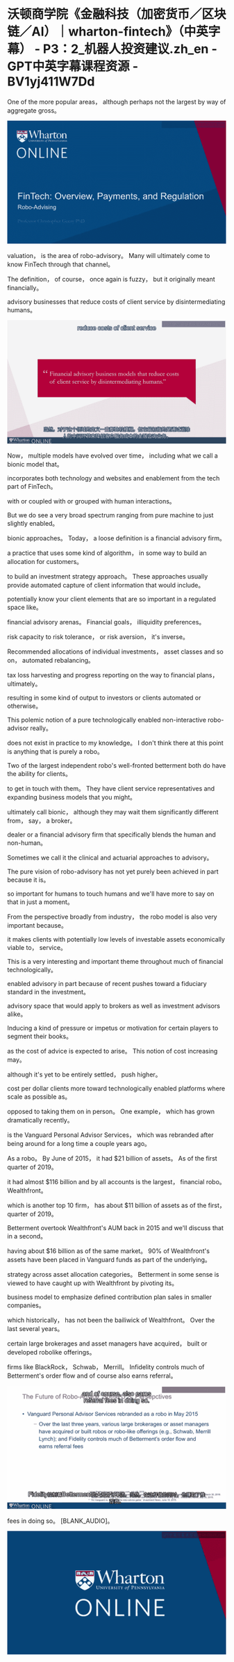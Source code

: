 # 沃顿商学院《金融科技（加密货币／区块链／AI）｜wharton-fintech》（中英字幕） - P3：2_机器人投资建议.zh_en - GPT中英字幕课程资源 - BV1yj411W7Dd

 One of the more popular areas， although perhaps not the largest by way of aggregate gross。



![](img/039949fc350abeeaaa2a891373234c6e_1.png)

 valuation， is the area of robo-advisory。 Many will ultimately come to know FinTech through that channel。

 The definition， of course， once again is fuzzy， but it originally meant financially。

 advisory businesses that reduce costs of client service by disintermediating humans。



![](img/039949fc350abeeaaa2a891373234c6e_3.png)

 Now， multiple models have evolved over time， including what we call a bionic model that。

 incorporates both technology and websites and enablement from the tech part of FinTech。

 with or coupled with or grouped with human interactions。

 But we do see a very broad spectrum ranging from pure machine to just slightly enabled。

 bionic approaches。 Today， a loose definition is a financial advisory firm。

 a practice that uses some kind of algorithm， in some way to build an allocation for customers。

 to build an investment strategy approach。 These approaches usually provide automated capture of client information that would include。

 potentially know your client elements that are so important in a regulated space like。

 financial advisory arenas。 Financial goals， illiquidity preferences。

 risk capacity to risk tolerance， or risk aversion， it's inverse。

 Recommended allocations of individual investments， asset classes and so on， automated rebalancing。

 tax loss harvesting and progress reporting on the way to financial plans， ultimately。

 resulting in some kind of output to investors or clients automated or otherwise。

 This polemic notion of a pure technologically enabled non-interactive robo-advisor really。

 does not exist in practice to my knowledge。 I don't think there at this point is anything that is purely a robo。

 Two of the largest independent robo's well-fronted betterment both do have the ability for clients。

 to get in touch with them。 They have client service representatives and expanding business models that you might。

 ultimately call bionic， although they may wait them significantly different from， say， a broker。

 dealer or a financial advisory firm that specifically blends the human and non-human。

 Sometimes we call it the clinical and actuarial approaches to advisory。

 The pure vision of robo-advisory has not yet purely been achieved in part because it is。

 so important for humans to touch humans and we'll have more to say on that in just a moment。

 From the perspective broadly from industry， the robo model is also very important because。

 it makes clients with potentially low levels of investable assets economically viable to， service。

 This is a very interesting and important theme throughout much of financial technologically。

 enabled advisory in part because of recent pushes toward a fiduciary standard in the investment。

 advisory space that would apply to brokers as well as investment advisors alike。

 Inducing a kind of pressure or impetus or motivation for certain players to segment their books。

 as the cost of advice is expected to arise。 This notion of cost increasing may。

 although it's yet to be entirely settled， push higher。

 cost per dollar clients more toward technologically enabled platforms where scale as possible as。

 opposed to taking them on in person。 One example， which has grown dramatically recently。

 is the Vanguard Personal Advisor Services， which was rebranded after being around for a long time a couple years ago。

 As a robo。 By June of 2015， it had $21 billion of assets。 As of the first quarter of 2019。

 it had almost $116 billion and by all accounts is the largest， financial robo。 Wealthfront。

 which is another top 10 firm， has about $11 billion of assets as of the first， quarter of 2019。

 Betterment overtook Wealthfront's AUM back in 2015 and we'll discuss that in a second。

 having about $16 billion as of the same market。 90% of Wealthfront's assets have been placed in Vanguard funds as part of the underlying。

 strategy across asset allocation categories。 Betterment in some sense is viewed to have caught up with Wealthfront by pivoting its。

 business model to emphasize defined contribution plan sales in smaller companies。

 which historically， has not been the bailiwick of Wealthfront。 Over the last several years。

 certain large brokerages and asset managers have acquired， built or developed robolike offerings。

 firms like BlackRock， Schwab， Merrill。 Infidelity controls much of Betterment's order flow and of course also earns referral。



![](img/039949fc350abeeaaa2a891373234c6e_5.png)

 fees in doing so。 [BLANK_AUDIO]。

![](img/039949fc350abeeaaa2a891373234c6e_7.png)